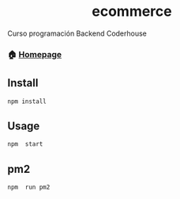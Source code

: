 <h1 align="center"> ecommerce</h1>
<p>
 Curso programación Backend Coderhouse
</p>

### 🏠 [Homepage](https://curso-coder.herokuapp.com )

## Install

```sh
npm install
```

## Usage

```sh
npm  start
```

## pm2

```sh
npm  run pm2 
```
